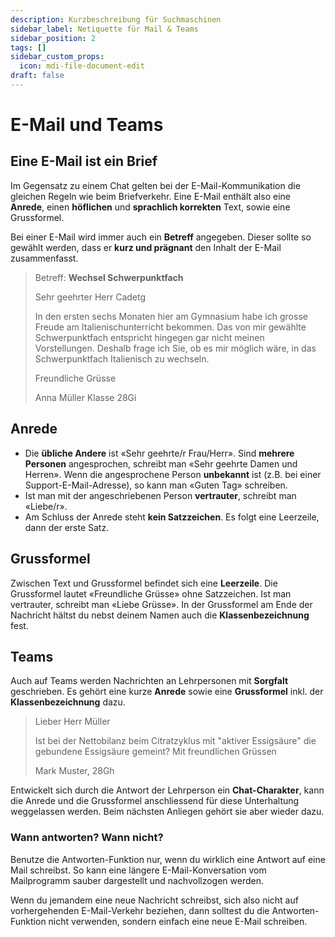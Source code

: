 ```yaml
---
description: Kurzbeschreibung für Suchmaschinen
sidebar_label: Netiquette für Mail & Teams
sidebar_position: 2
tags: []
sidebar_custom_props:
  icon: mdi-file-document-edit
draft: false
---
```


# E-Mail und Teams

## Eine E-Mail ist ein Brief

Im Gegensatz zu einem Chat gelten bei der E-Mail-Kommunikation die gleichen Regeln wie beim Briefverkehr. Eine E-Mail enthält also eine **Anrede**, einen **höflichen** und **sprachlich korrekten** Text, sowie eine Grussformel.

Bei einer E-Mail wird immer auch ein **Betreff** angegeben. Dieser sollte so gewählt werden, dass er **kurz und prägnant** den Inhalt der E-Mail zusammenfasst.

> Betreff: **Wechsel Schwerpunktfach**
>
> Sehr geehrter Herr Cadetg
>
> In den ersten sechs Monaten hier am Gymnasium habe ich grosse Freude am Italienischunterricht bekommen. Das von mir gewählte Schwerpunktfach entspricht hingegen gar nicht meinen Vorstellungen. Deshalb frage ich Sie, ob es mir möglich wäre, in das Schwerpunktfach Italienisch zu wechseln.
>
> Freundliche Grüsse
>
> Anna Müller
> Klasse 28Gi

## Anrede

- Die **übliche Andere** ist «Sehr geehrte/r Frau/Herr». Sind **mehrere Personen** angesprochen, schreibt man «Sehr geehrte Damen und Herren». Wenn die angesprochene Person **unbekannt** ist (z.B. bei einer Support-E-Mail-Adresse), so kann man «Guten Tag» schreiben.
- Ist man mit der angeschriebenen Person **vertrauter**, schreibt man «Liebe/r».
- Am Schluss der Anrede steht **kein Satzzeichen**. Es folgt eine Leerzeile, dann der erste Satz.

## Grussformel

Zwischen Text und Grussformel befindet sich eine **Leerzeile**. Die Grussformel lautet «Freundliche Grüsse» ohne Satzzeichen. Ist man vertrauter, schreibt man «Liebe Grüsse». In der Grussformel am Ende der Nachricht hältst du nebst deinem Namen auch die **Klassenbezeichnung** fest.

## Teams

Auch auf Teams werden Nachrichten an Lehrpersonen mit **Sorgfalt** geschrieben. Es gehört eine kurze **Anrede** sowie eine **Grussformel** inkl. der **Klassenbezeichnung** dazu. 

> Lieber Herr Müller
>
> Ist bei der Nettobilanz beim Citratzyklus mit "aktiver Essigsäure" die gebundene Essigsäure gemeint?
> Mit freundlichen Grüssen
>
> Mark Muster, 28Gh

Entwickelt sich durch die Antwort der Lehrperson ein **Chat-Charakter**, kann die Anrede und die Grussformel anschliessend für diese Unterhaltung weggelassen werden. Beim nächsten Anliegen gehört sie aber wieder dazu.

### Wann antworten? Wann nicht?

Benutze die Antworten-Funktion nur, wenn du wirklich eine Antwort auf eine Mail schreibst. So kann eine längere E-Mail-Konversation vom Mailprogramm sauber dargestellt und nachvollzogen werden.

Wenn du jemandem eine neue Nachricht schreibst, sich also nicht auf vorhergehenden E-Mail-Verkehr beziehen, dann solltest du die Antworten-Funktion nicht verwenden, sondern einfach eine neue E-Mail schreiben.
